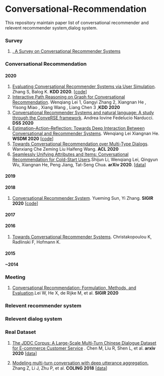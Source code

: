 # Conversational-Recommendation

This repository maintain paper list of conversational recommender and relevent recommender system,dialog system.

### Survey

1. [. A Survey on Conversational Recommender Systems](https://arxiv.org/abs/2004.00646)



### Conversational Recommendation

#### 2020

1. [Evaluating Conversational Recommender Systems via User Simulation](https://arxiv.org/abs/2006.08732). Zhang S, Balog K. **KDD 2020**. [[code](https://github.com/iai-group/kdd2020-usersim)]
2. [Interactive Path Reasoning on Graph for Conversational Recommendation](). Wenqiang Lei 1, Gangyi Zhang 2, Xiangnan He , Yisong Miao , Xiang Wang , Liang Chen 3 ,**KDD 2020**
3. [Conversational Recommender Systems and natural language: A study through the ConveRSE framework](). Andrea Iovine  Fedelucio Narducci. **DSS 2020**
4. [Estimation–Action–Reflection: Towards Deep Interaction Between Conversational and Recommender Systems](). Wenqiang Lei  Xiangnan He. **WSDM 2020** [[code](https://ear-conv-rec.github.io)]
5. [Towards Conversational Recommendation over Multi-Type Dialogs](). Wanxiang Che  Zeming Liu Haifeng Wang. **ACL 2020**
6. [Seamlessly Unifying Attributes and Items: Conversational Recommendation for Cold-Start Users](https://arxiv.org/pdf/2005.12979.pdf).Shijun Li, Wenqiang Lei, Qingyun Wu, Xiangnan He, Peng Jiang, Tat-Seng Chua. **arXiv 2020**. [[data](https://github.com/xiwenchao/Kuaishou-data/)]

#### 2019 

#### 2018

1. [Conversational Recommender System](). Yueming Sun, Yi Zhang. **SIGIR 2020** [[code](https://github.com/yonghangzhou/conv_rec_sys.git)]

#### 2017

#### 2016

1. [Towards Conversational Recommender Systems](https://dl.acm.org/doi/abs/10.1145/2939672.2939746?casa_token=oXGEIUwpGn8AAAAA:jDNajiSADtzMmDw0gUzOG4KO5Iox0BM-inTcdswCht1l44HDYXmIIXrnmOh5WyBIKQcp8S1SX5G8fw). Christakopoulou K, Radlinski F, Hofmann K. 

#### 2015

#### ~2014

### Meeting

1. [Conversational Recommendation: Formulation, Methods, and Evaluation](https://staff.fnwi.uva.nl/m.derijke/wp-content/papercite-data/pdf/lei-2020-conversational.pdf).Lei W, He X, de Rijke M, et al.    **SIGIR 2020**



### Relevent recommender system

### Relevent dialog system

### Real Dataset

1. [The JDDC Corpus: A Large-Scale Multi-Turn Chinese Dialogue Dataset for E-commerce Customer Service](https://arxiv.org/abs/1911.09969)  .  Chen M, Liu R, Shen L, et al. **arxiv 2020** [[data](http://jddc.jd.com/2019/jddc)]

2. [Modeling multi-turn conversation with deep utterance aggregation.]()  Zhang Z, Li J, Zhu P, et al.  **COLING 2018**   [[data](https://drive.google.com/file/d/154J-neBo20ABtSmJDvm7DK0eTuieAuvw/view?usp=sharing)]


